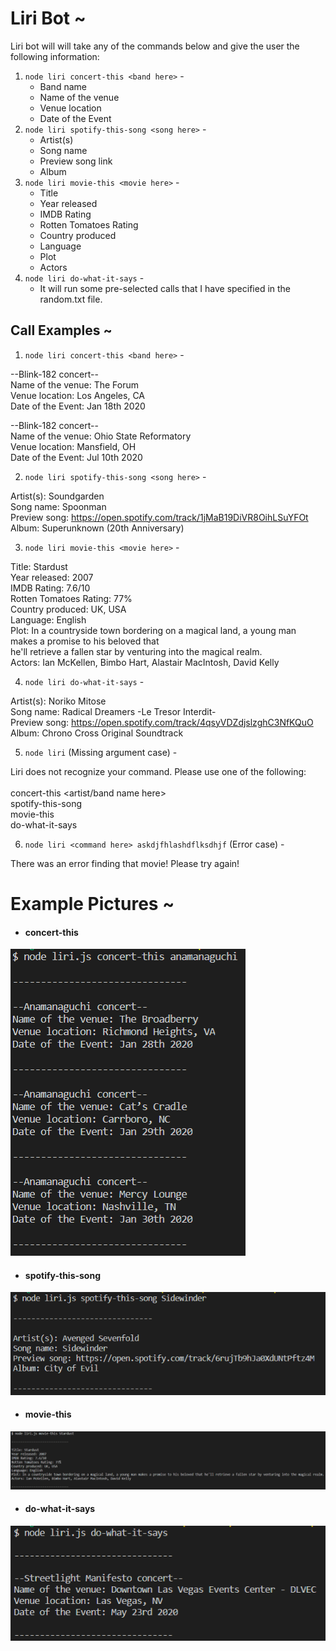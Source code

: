 # Liri Bot ~

Liri bot will will take any of the commands below and give the user the following information:

1. `node liri concert-this <band here>` -
    * Band name
    * Name of the venue
    * Venue location
    * Date of the Event
2. `node liri spotify-this-song <song here>` -
    * Artist(s)
    * Song name
    * Preview song link
    * Album
3. `node liri movie-this <movie here>` - 
    * Title
    * Year released
    * IMDB Rating
    * Rotten Tomatoes Rating
    * Country produced
    * Language
    * Plot
    * Actors
4. `node liri do-what-it-says` - 
    * It will run some pre-selected calls that I have specified in the random.txt file.

## Call Examples ~

1. `node liri concert-this <band here>` -



--Blink-182 concert--
<br>Name of the venue: The Forum
<br>Venue location: Los Angeles, CA
<br>Date of the Event: Jan 18th 2020



--Blink-182 concert--
<br>Name of the venue: Ohio State Reformatory
<br>Venue location: Mansfield, OH
<br>Date of the Event: Jul 10th 2020



2. `node liri spotify-this-song <song here>` -



Artist(s): Soundgarden
<br>Song name: Spoonman
<br>Preview song: https://open.spotify.com/track/1jMaB19DiVR8OihLSuYFOt
<br>Album: Superunknown (20th Anniversary)



3. `node liri movie-this <movie here>` - 



Title: Stardust
<br>Year released: 2007
<br>IMDB Rating: 7.6/10
<br>Rotten Tomatoes Rating: 77%
<br>Country produced: UK, USA
<br>Language: English
<br>Plot: In a countryside town bordering on a magical land, a young man makes a promise to his beloved that 
<br>he'll retrieve a fallen star by venturing into the magical realm.
<br>Actors: Ian McKellen, Bimbo Hart, Alastair MacIntosh, David Kelly



4. `node liri do-what-it-says` - 



Artist(s): Noriko Mitose
<br>Song name: Radical Dreamers -Le Tresor Interdit-
<br>Preview song: https://open.spotify.com/track/4qsyVDZdjslzghC3NfKQuO
<br>Album: Chrono Cross Original Soundtrack



5. `node liri` (Missing argument case) - 



Liri does not recognize your command. Please use one of the following:
<br>
<br>concert-this <artist/band name here>
<br>spotify-this-song <song name here>
<br>movie-this <movie name here>
<br>do-what-it-says



6. `node liri <command here> askdjfhlashdflksdhjf` (Error case) - 


There was an error finding that movie! Please try again!

# Example Pictures ~

* #### concert-this

![concert-this Picture](./demo/concert-this.PNG)

* #### spotify-this-song

![spotify-this-song Picture](./demo/spotify-this-song.PNG)

* #### movie-this

![movie-this Picture](./demo/movie-this.PNG)

* #### do-what-it-says

![do-what-it-says Picture](./demo/do-what-it-says.PNG)


